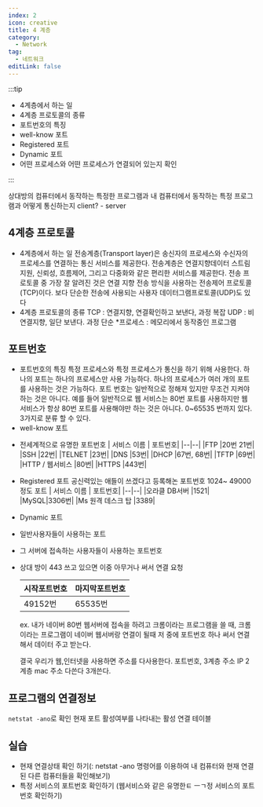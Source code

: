 ```yaml
---
index: 2
icon: creative
title: 4 계층
category:
  - Network
tag:
  - 네트워크
editLink: false
---
```


:::tip

- 4계층에서 하는 일
- 4계층 프로토콜의 종류
- 포트번호의 특징
- well-know 포트
- Registered 포트
- Dynamic 포트
- 어떤 프로세스와 어떤 프로세스가 연결되어 있는지 확인

:::

상대방의 컴퓨터에서 동작하는 특정한 프로그램과 내 컴퓨터에서 동작하는 특정 프로그램과 어떻게 통신하는지 client? - server

## 4계층 프로토콜

- 4계층에서 하는 일
  전송계층(Transport layer)은 송신자의 프로세스와 수신자의 프로세스를 연결하는 통신 서비스를 제공한다.
  전송계층은 연결지향데이터 스트림 지원, 신뢰성, 흐름제어, 그리고 다중화와 같은 편리한 서비스를 제공한다.
  전송 프로토콜 중 가장 잘 알려진 것은 연결 지향 전송 방식을 사용하는 전송제어 프로토콜(TCP)이다. 보다 단순한 전송에 사용되는 사용자 데이터그램프로토콜(UDP)도 있다
- 4계층 프로토콜의 종류
  TCP : 연결지향, 연결확인하고 보낸다, 과정 복잡
  UDP : 비연결지향, 일단 보낸다. 과정 단순 \*프로세스 : 메모리에서 동작중인 프로그램

## 포트번호

- 포트번호의 특징
  특정 프로세스와 특정 프로세스가 통신을 하기 위해 사용한다.
  하나의 포트는 하나의 프로세스만 사용 가능하다.
  하나의 프로세스가 여러 개의 포트를 사용하는 것은 가능하다.
  포트 번호는 일반적으로 정해져 있지만 무조건 지켜야 하는 것은 아니다.
  예를 들어 일반적으로 웹 서비스는 80번 포트를 사용하지만 웹 서비스가
  항상 80번 포트를 사용해야만 하는 것은 아니다.
  0~65535 번까지 있다. 3가지로 분류 할 수 있다.
- well-know 포트

* 전세계적으로 유명한 포트번호
  | 서비스 이름 | 포트번호|
  |--|--|
  |FTP |20번 21번|
  |SSH |22번|
  |TELNET |23번|
  |DNS |53번|
  |DHCP |67번, 68번|
  |TFTP |69번|
  |HTTP / 웹서비스 |80번|
  |HTTPS |443번|

- Registered 포트
  공신력있는 애들이 쓰겠다고 등록해논 포트번호
  1024~ 49000 정도 포트
  | 서비스 이름 | 포트번호|
  |--|--|
  |오라클 DB서버 |1521|
  |MySQL|3306번|
  |Ms 원격 데스크 탑 |3389|

- Dynamic 포트

* 일반사용자들이 사용하는 포트
* 그 서버에 접속하는 사용자들이 사용하는 포트번호
* 상대 방이 443 쓰고 있으면 이중 아무거나 써서 연결 요청

  | 시작포트번호 | 마지막포트번호 |
  | ------------ | -------------- |
  | 49152번      | 65535번        |

  ex. 내가 네이버 80번 웹서버에 접속을 하려고
  크롬이라는 프로그램을 쓸 때, 크롬이라는 프로그램이 네이버 웹서버랑 연결이 될때 저 중에 포트번호 하나 써서 연결해서 데이터 주고 받는다.

  결국 우리가 웹,인터넷을 사용하면 주소를 다사용한다. 포트번호, 3계층 주소 IP 2계층 mac 주소 다쓴다 3개쓴다.

## 프로그램의 연결정보

`netstat -ano`로 확인
현재 포트 활성여부를 나타내는 활성 연결 테이블

## 실습

- 현재 연결상태 확인 하기(: netstat -ano 명령어를 이용하여 내 컴퓨터와 현재 연결된 다른 컴퓨터들을 확인해보기)
- 특정 서비스의 포트번호 확인하기
  (웹서비스와 같은 유명한ㅌ ㅡㄱ정 서비스의 포트번호 확인하기)
